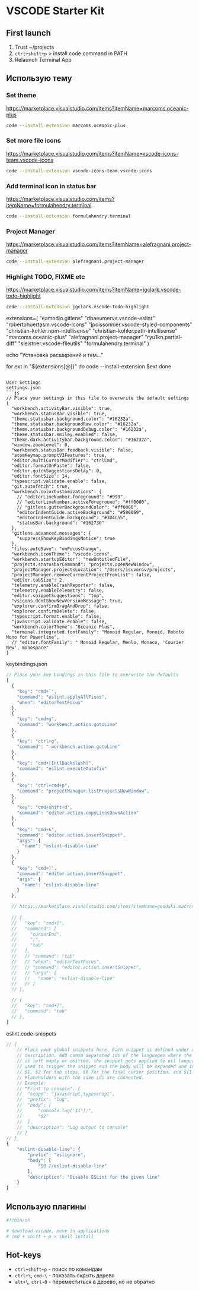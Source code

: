 # VSCODE Starter Kit

## First launch 
1. Trust ~/projects
2. `ctrl+shift+p` > install code command in PATH
3. Relaunch Terminal App

## Использую тему

### Set theme

https://marketplace.visualstudio.com/items?itemName=marcoms.oceanic-plus

```bash
code --install-extension marcoms.oceanic-plus
```

### Set more file icons

https://marketplace.visualstudio.com/items?itemName=vscode-icons-team.vscode-icons


```bash
code --install-extension vscode-icons-team.vscode-icons
```

### Add terminal icon in status bar

https://marketplace.visualstudio.com/items?itemName=formulahendry.terminal

```bash
code --install-extension formulahendry.terminal
```

### Project Manager

https://marketplace.visualstudio.com/items?itemName=alefragnani.project-manager

```bash
code --install-extension alefragnani.project-manager
```

### Highlight TODO, FIXME etc

https://marketplace.visualstudio.com/items?itemName=jgclark.vscode-todo-highlight

```bash
code --install-extension jgclark.vscode-todo-highlight
```



extensions=(
  "eamodio.gitlens"
  "dbaeumervs.vscode-eslint"
  "robertohuertasm.vscode-icons"
  "jpoissonnier.vscode-styled-components"
  "christian-kohler.npm-intellisense"
  "christian-kohler.path-intellisense"
  "marcoms.oceanic-plus"
  "alefragnani.project-manager"
  "ryu1kn.partial-diff"
  "sleistner.vscode-fileutils"
  "formulahendry.terminal"
)

echo "Установка расширений и тем..."

for ext in "${extensions[@]}"
do
  code --install-extension $ext
done
```

User Settings
settings.json
```js
// Place your settings in this file to overwrite the default settings
{
  "workbench.activityBar.visible": true,
  "workbench.statusBar.visible": true,
  "theme.statusbar.background.color": "#16232a",
  "theme.statusbar.backgroundRaw.color": "#16232a",
  "theme.statusbar.backgroundDebug.color": "#16232a",
  "theme.statusbar.smiley.enabled": false,
  "theme.dark.activitybar.background.color": "#16232a",
  "window.zoomLevel": 0,
  "workbench.statusBar.feedback.visible": false,
  "atomKeymap.promptV3Features": true,
  "editor.multiCursorModifier": "ctrlCmd",
  "editor.formatOnPaste": false,
  "editor.quickSuggestionsDelay": 0,
  "editor.fontSize": 14,
  "typescript.validate.enable": false,
  "git.autofetch": true,
  "workbench.colorCustomizations": {
    // "editorLineNumber.foreground": "#999",
    // "editorLineNumber.activeForeground": "#ff0000",
    // "gitlens.gutterBackgroundColor": "#ff0000",
    "editorIndentGuide.activeBackground": "#506069",
    "editorIndentGuide.background": "#3D4C55",
    "statusBar.background": "#162730"
  },
  "gitlens.advanced.messages": {
    "suppressShowKeyBindingsNotice": true
  },
  "files.autoSave": "onFocusChange",
  "workbench.iconTheme": "vscode-icons",
  "workbench.startupEditor": "newUntitledFile",
  "projects.statusbarCommand": "projects.openNewWindow",
  "projectManager.projectsLocation": "/Users/isuvorov/projects",
  "projectManager.removeCurrentProjectFromList": false,
  "editor.tabSize": 2,
  "telemetry.enableCrashReporter": false,
  "telemetry.enableTelemetry": false,
  "editor.snippetSuggestions": "top",
  "vsicons.dontShowNewVersionMessage": true,
  "explorer.confirmDragAndDrop": false,
  "explorer.confirmDelete": false,
  "typescript.format.enable": false,
  "javascript.validate.enable": false,
  "workbench.colorTheme": "Oceanic Plus",
  "terminal.integrated.fontFamily": "Monoid Regular, Monoid, Roboto Mono for Powerline",
  // "editor.fontFamily": " Monoid Regular, Menlo, Monaco, 'Courier New', monospace"
}
```

keybindings.json
```js
// Place your key bindings in this file to overwrite the defaults
[
  {
    "key": "cmd+`",
    "command": "eslint.applyAllFixes",
    "when": "editorTextFocus"
  },
  {
    "key": "cmd+g",
    "command": "workbench.action.gotoLine"
  },
  {
    "key": "ctrl+g",
    "command": "-workbench.action.gotoLine"
  },
  {
    "key": "cmd+[IntlBackslash]",
    "command": "eslint.executeAutofix"
  },
  {
    "key": "ctrl+cmd+p",
    "command": "projectManager.listProjectsNewWindow",
  },
  {
    "key": "cmd+shift+d",
    "command": "editor.action.copyLinesDownAction"
  },
  {
    "key": "cmd+ъ",
    "command": "editor.action.insertSnippet",
    "args": {
      "name": "eslint-disable-line"
    }
  },
  {
    "key": "cmd+]",
    "command": "editor.action.insertSnippet",
    "args": {
      "name": "eslint-disable-line"
    }
  },

  // https://marketplace.visualstudio.com/items?itemName=geddski.macros
  
  // {
  //   "key": "cmd+]",
  //   "command": [
  //     "cursorEnd",
  //     ";",
  //     "tab"
  //   ],
  //   // "command": "tab"  
  //   // "when": "editorTextFocus",
  //   // "command": "editor.action.insertSnippet",
  //   // "args": {
  //   //   "name": "eslint-disable-line"
  //   // }
  // },  

  // {
  //   "key": "cmd+]",
  //   "command": "tab"
  // },      
]
```


eslint.code-snippets
```js
// {
	// Place your global snippets here. Each snippet is defined under a snippet name and has a scope, prefix, body and 
	// description. Add comma separated ids of the languages where the snippet is applicable in the scope field. If scope 
	// is left empty or omitted, the snippet gets applied to all languages. The prefix is what is 
	// used to trigger the snippet and the body will be expanded and inserted. Possible variables are: 
	// $1, $2 for tab stops, $0 for the final cursor position, and ${1:label}, ${2:another} for placeholders. 
	// Placeholders with the same ids are connected.
	// Example:
	// "Print to console": {
	// 	"scope": "javascript,typescript",
	// 	"prefix": "log",
	// 	"body": [
	// 		"console.log('$1');",
	// 		"$2"
	// 	],
	// 	"description": "Log output to console"
	// }
// }
{
	"eslint-disable-line": {
		"prefix": "eslignore",
		"body": [
			"$0 //eslint-disable-line"
		],
		"description": "Disable ESLint for the given line"
	}
}
```


##   Использую плагины

```bash
#!/bin/sh

# download vscode, move in applications
# cmd + shift + p > shell install
```



## Hot-keys
*  `ctrl+shift+p` - поиск по командам
* `ctrl+\`, `cmd-\` - показать скрыть дерево
* `alt+\`, `ctrl-0` - переместиться в дерево, но не обратно

